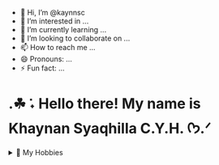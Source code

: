 - 👋 Hi, I’m @kaynnsc
- 👀 I’m interested in ...
- 🌱 I’m currently learning ...
- 💞️ I’m looking to collaborate on ...
- 📫 How to reach me ...
- 😄 Pronouns: ...
- ⚡ Fun fact: ...

<h1>.☘︎ ݁˖ Hello there! My name is Khaynan Syaqhilla C.Y.H. ᡣ𐭩.ᐟ</h1>
<details>
  <summary>🎯 My Hobbies </summary>
  
  - I like playing around, find out new stuff
  - I'm currently very interested in UI/UX design using Figma
</details>
<!---
kaynnsc/kaynnsc is a ✨ special ✨ repository because its `README.md` (this file) appears on your GitHub profile.
You can click the Preview link to take a look at your changes.
--->
